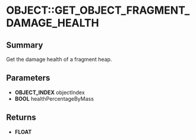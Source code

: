 # OBJECT::GET_OBJECT_FRAGMENT_DAMAGE_HEALTH

## Summary
Get the damage health of a fragment heap.

## Parameters
* **OBJECT_INDEX** objectIndex
* **BOOL** healthPercentageByMass

## Returns
* **FLOAT**